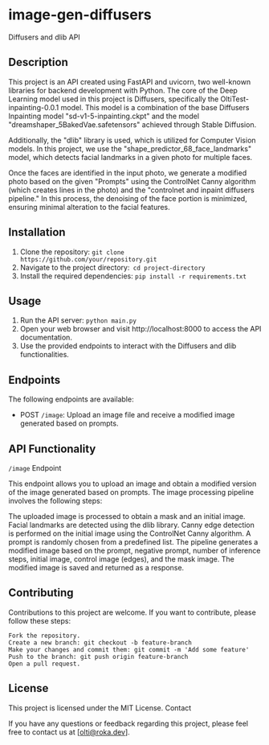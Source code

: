 # image-gen-diffusers

Diffusers and dlib API
## Description

This project is an API created using FastAPI and uvicorn, two well-known libraries for backend development with Python. The core of the Deep Learning model used in this project is Diffusers, specifically the OltiTest-inpainting-0.0.1 model. This model is a combination of the base Diffusers Inpainting model "sd-v1-5-inpainting.ckpt" and the model "dreamshaper_5BakedVae.safetensors" achieved through Stable Diffusion.

Additionally, the "dlib" library is used, which is utilized for Computer Vision models. In this project, we use the "shape_predictor_68_face_landmarks" model, which detects facial landmarks in a given photo for multiple faces.

Once the faces are identified in the input photo, we generate a modified photo based on the given "Prompts" using the ControlNet Canny algorithm (which creates lines in the photo) and the "controlnet and inpaint diffusers pipeline." In this process, the denoising of the face portion is minimized, ensuring minimal alteration to the facial features.
## Installation

1. Clone the repository: `git clone https://github.com/your/repository.git`
2. Navigate to the project directory:` cd project-directory`
3. Install the required dependencies: `pip install -r requirements.txt`

## Usage

1. Run the API server: `python main.py`
2. Open your web browser and visit http://localhost:8000 to access the API documentation.
3. Use the provided endpoints to interact with the Diffusers and dlib functionalities.

## Endpoints

The following endpoints are available:

- POST `/image`: Upload an image file and receive a modified image generated based on prompts.

## API Functionality
`/image` Endpoint

This endpoint allows you to upload an image and obtain a modified version of the image generated based on prompts. The image processing pipeline involves the following steps:

The uploaded image is processed to obtain a mask and an initial image.
Facial landmarks are detected using the dlib library.
Canny edge detection is performed on the initial image using the ControlNet Canny algorithm.
A prompt is randomly chosen from a predefined list.
The pipeline generates a modified image based on the prompt, negative prompt, number of inference steps, initial image, control image (edges), and the mask image.
The modified image is saved and returned as a response.

## Contributing

Contributions to this project are welcome. If you want to contribute, please follow these steps:

    Fork the repository.
    Create a new branch: git checkout -b feature-branch
    Make your changes and commit them: git commit -m 'Add some feature'
    Push to the branch: git push origin feature-branch
    Open a pull request.

## License

This project is licensed under the MIT License.
Contact

If you have any questions or feedback regarding this project, please feel free to contact us at [olti@roka.dev].
